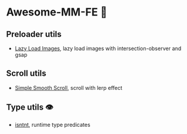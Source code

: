 # Awesome-MM-FE 🚀

## Preloader utils

- [Lazy Load Images](https://github.com/strikkerpt/playground-pack/tree/master/lazy-load-images), lazy load images with intersection-observer and gsap

## Scroll utils

- [Simple Smooth Scroll](https://github.com/strikkerpt/playground-pack/tree/master/simple-smooth-scroll), scroll with lerp effect

## Type utils 👁
- [isntnt](https://www.npmjs.com/package/isntnt), runtime type predicates 
